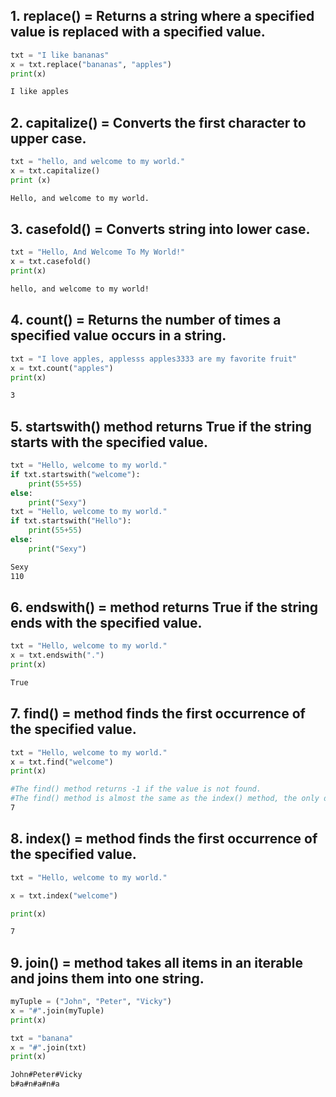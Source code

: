 ## 1. replace()	= Returns a string where a specified value is replaced with a specified value.
```python
txt = "I like bananas"
x = txt.replace("bananas", "apples")
print(x)
```
```bash
I like apples
```
## 2. capitalize()	= Converts the first character to upper case.
```python
txt = "hello, and welcome to my world."
x = txt.capitalize()
print (x)
```
```bash
Hello, and welcome to my world.
```
## 3. casefold()	= Converts string into lower case.
```python
txt = "Hello, And Welcome To My World!"
x = txt.casefold()
print(x)
```
```bash
hello, and welcome to my world!
```
## 4. count()	= Returns the number of times a specified value occurs in a string.
```python
txt = "I love apples, applesss apples3333 are my favorite fruit"
x = txt.count("apples")
print(x)
```
```bash
3
```
## 5. startswith() method returns True if the string starts with the specified value.
```python
txt = "Hello, welcome to my world."
if txt.startswith("welcome"):
	print(55+55)
else:
	print("Sexy")
txt = "Hello, welcome to my world."
if txt.startswith("Hello"):
	print(55+55)
else:
	print("Sexy")
```
```bash
Sexy
110
```
## 6. endswith() = method returns True if the string ends with the specified value.
```python
txt = "Hello, welcome to my world."
x = txt.endswith(".")
print(x)
```
```bash
True
```
## 7. find() = method finds the first occurrence of the specified value.
```python
txt = "Hello, welcome to my world."
x = txt.find("welcome")
print(x)
```
```bash
#The find() method returns -1 if the value is not found.
#The find() method is almost the same as the index() method, the only difference is that the index() method raises an exception if the value is not found.
7
```
## 8. index() = method finds the first occurrence of the specified value.
```python
txt = "Hello, welcome to my world."

x = txt.index("welcome")

print(x)
```
```bash
7
```
## 9. join() = method takes all items in an iterable and joins them into one string.
```python
myTuple = ("John", "Peter", "Vicky")
x = "#".join(myTuple)
print(x)

txt = "banana"
x = "#".join(txt)
print(x)
```
```bash
John#Peter#Vicky
b#a#n#a#n#a
```


















